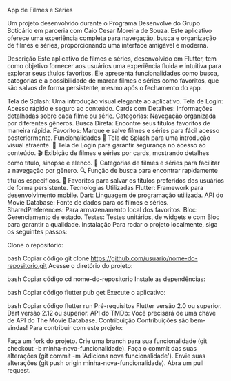 App de Filmes e Séries

Um projeto desenvolvido durante o Programa Desenvolve do Grupo Boticário em parceria com Caio Cesar Moreira de Souza. Este aplicativo oferece uma experiência completa para navegação, busca e organização de filmes e séries, proporcionando uma interface amigável e moderna.

Descrição
Este aplicativo de filmes e séries, desenvolvido em Flutter, tem como objetivo fornecer aos usuários uma experiência fluida e intuitiva para explorar seus títulos favoritos. Ele apresenta funcionalidades como busca, categorias e a possibilidade de marcar filmes e séries como favoritos, que são salvos de forma persistente, mesmo após o fechamento do app.

Tela de Splash: Uma introdução visual elegante ao aplicativo.
Tela de Login: Acesso rápido e seguro ao conteúdo.
Cards com Detalhes: Informações detalhadas sobre cada filme ou série.
Categorias: Navegação organizada por diferentes gêneros.
Busca Direta: Encontre seus títulos favoritos de maneira rápida.
Favoritos: Marque e salve filmes e séries para fácil acesso posteriormente.
Funcionalidades
📱 Tela de Splash para uma introdução visual atraente.
🔐 Tela de Login para garantir segurança no acesso ao conteúdo.
🎬 Exibição de filmes e séries por cards, mostrando detalhes como título, sinopse e elenco.
🎥 Categorias de filmes e séries para facilitar a navegação por gênero.
🔍 Função de busca para encontrar rapidamente títulos específicos.
💾 Favoritos para salvar os títulos preferidos dos usuários de forma persistente.
Tecnologias Utilizadas
Flutter: Framework para desenvolvimento mobile.
Dart: Linguagem de programação utilizada.
API do Movie Database: Fonte de dados para os filmes e séries.
SharedPreferences: Para armazenamento local dos favoritos.
Bloc: Gerenciamento de estado.
Testes: Testes unitários, de widgets e com Bloc para garantir a qualidade.
Instalação
Para rodar o projeto localmente, siga os seguintes passos:

Clone o repositório:

bash
Copiar código
git clone https://github.com/usuario/nome-do-repositorio.git
Acesse o diretório do projeto:

bash
Copiar código
cd nome-do-repositorio
Instale as dependências:

bash
Copiar código
flutter pub get
Execute o aplicativo:

bash
Copiar código
flutter run
Pré-requisitos
Flutter versão 2.0 ou superior.
Dart versão 2.12 ou superior.
API do TMDb: Você precisará de uma chave de API do The Movie Database.
Contribuição
Contribuições são bem-vindas! Para contribuir com este projeto:

Faça um fork do projeto.
Crie uma branch para sua funcionalidade (git checkout -b minha-nova-funcionalidade).
Faça o commit das suas alterações (git commit -m 'Adiciona nova funcionalidade').
Envie suas alterações (git push origin minha-nova-funcionalidade).
Abra um pull request.

